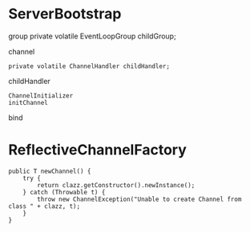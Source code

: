 

# ServerBootstrap


  group
    private volatile EventLoopGroup childGroup;

  channel
    
    private volatile ChannelHandler childHandler;
   
  childHandler
  
    ChannelInitializer
    initChannel
    
  bind
    
    
    
# ReflectiveChannelFactory

    public T newChannel() {
        try {
            return clazz.getConstructor().newInstance();
        } catch (Throwable t) {
            throw new ChannelException("Unable to create Channel from class " + clazz, t);
        }
    }




